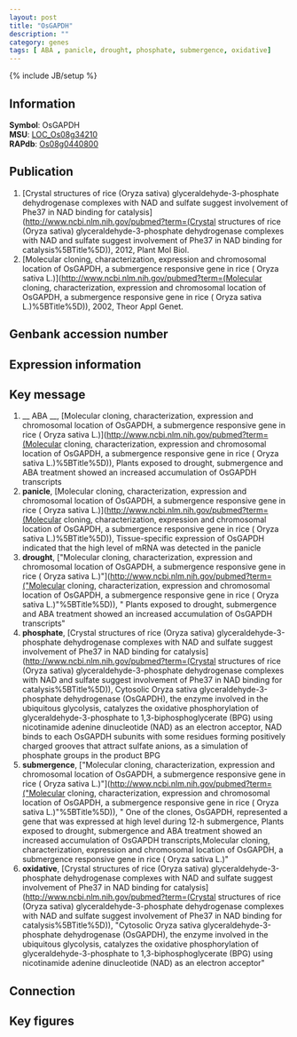```yaml
---
layout: post
title: "OsGAPDH"
description: ""
category: genes
tags: [ ABA , panicle, drought, phosphate, submergence, oxidative]
---
```

{% include JB/setup %}

## Information
__Symbol__: OsGAPDH  
__MSU__: [LOC_Os08g34210](http://rice.plantbiology.msu.edu/cgi-bin/ORF_infopage.cgi?orf=LOC_Os08g34210)  
__RAPdb__: [Os08g0440800](http://rapdb.dna.affrc.go.jp/viewer/gbrowse_details/irgsp1?name=Os08g0440800)  

## Publication
1. [Crystal structures of rice (Oryza sativa) glyceraldehyde-3-phosphate dehydrogenase complexes with NAD and sulfate suggest involvement of Phe37 in NAD binding for catalysis](http://www.ncbi.nlm.nih.gov/pubmed?term=(Crystal structures of rice (Oryza sativa) glyceraldehyde-3-phosphate dehydrogenase complexes with NAD and sulfate suggest involvement of Phe37 in NAD binding for catalysis%5BTitle%5D)), 2012, Plant Mol Biol.
2. [Molecular cloning, characterization, expression and chromosomal location of OsGAPDH, a submergence responsive gene in rice ( Oryza sativa L.)](http://www.ncbi.nlm.nih.gov/pubmed?term=(Molecular cloning, characterization, expression and chromosomal location of OsGAPDH, a submergence responsive gene in rice ( Oryza sativa L.)%5BTitle%5D)), 2002, Theor Appl Genet.

## Genbank accession number

## Expression information

## Key message
1. __ ABA __, [Molecular cloning, characterization, expression and chromosomal location of OsGAPDH, a submergence responsive gene in rice ( Oryza sativa L.)](http://www.ncbi.nlm.nih.gov/pubmed?term=(Molecular cloning, characterization, expression and chromosomal location of OsGAPDH, a submergence responsive gene in rice ( Oryza sativa L.)%5BTitle%5D)),  Plants exposed to drought, submergence and ABA treatment showed an increased accumulation of OsGAPDH transcripts
2. __panicle__, [Molecular cloning, characterization, expression and chromosomal location of OsGAPDH, a submergence responsive gene in rice ( Oryza sativa L.)](http://www.ncbi.nlm.nih.gov/pubmed?term=(Molecular cloning, characterization, expression and chromosomal location of OsGAPDH, a submergence responsive gene in rice ( Oryza sativa L.)%5BTitle%5D)),  Tissue-specific expression of OsGAPDH indicated that the high level of mRNA was detected in the panicle
3. __drought__, ["Molecular cloning, characterization, expression and chromosomal location of OsGAPDH, a submergence responsive gene in rice ( Oryza sativa L.)"](http://www.ncbi.nlm.nih.gov/pubmed?term=("Molecular cloning, characterization, expression and chromosomal location of OsGAPDH, a submergence responsive gene in rice ( Oryza sativa L.)"%5BTitle%5D)), " Plants exposed to drought, submergence and ABA treatment showed an increased accumulation of OsGAPDH transcripts"
4. __phosphate__, [Crystal structures of rice (Oryza sativa) glyceraldehyde-3-phosphate dehydrogenase complexes with NAD and sulfate suggest involvement of Phe37 in NAD binding for catalysis](http://www.ncbi.nlm.nih.gov/pubmed?term=(Crystal structures of rice (Oryza sativa) glyceraldehyde-3-phosphate dehydrogenase complexes with NAD and sulfate suggest involvement of Phe37 in NAD binding for catalysis%5BTitle%5D)), Cytosolic Oryza sativa glyceraldehyde-3-phosphate dehydrogenase (OsGAPDH), the enzyme involved in the ubiquitous glycolysis, catalyzes the oxidative phosphorylation of glyceraldehyde-3-phosphate to 1,3-biphosphoglycerate (BPG) using nicotinamide adenine dinucleotide (NAD) as an electron acceptor, NAD binds to each OsGAPDH subunits with some residues forming positively charged grooves that attract sulfate anions, as a simulation of phosphate groups in the product BPG
5. __submergence__, ["Molecular cloning, characterization, expression and chromosomal location of OsGAPDH, a submergence responsive gene in rice ( Oryza sativa L.)"](http://www.ncbi.nlm.nih.gov/pubmed?term=("Molecular cloning, characterization, expression and chromosomal location of OsGAPDH, a submergence responsive gene in rice ( Oryza sativa L.)"%5BTitle%5D)), " One of the clones, OsGAPDH, represented a gene that was expressed at high level during 12-h submergence, Plants exposed to drought, submergence and ABA treatment showed an increased accumulation of OsGAPDH transcripts,Molecular cloning, characterization, expression and chromosomal location of OsGAPDH, a submergence responsive gene in rice ( Oryza sativa L.)"
6. __oxidative__, [Crystal structures of rice (Oryza sativa) glyceraldehyde-3-phosphate dehydrogenase complexes with NAD and sulfate suggest involvement of Phe37 in NAD binding for catalysis](http://www.ncbi.nlm.nih.gov/pubmed?term=(Crystal structures of rice (Oryza sativa) glyceraldehyde-3-phosphate dehydrogenase complexes with NAD and sulfate suggest involvement of Phe37 in NAD binding for catalysis%5BTitle%5D)), "Cytosolic Oryza sativa glyceraldehyde-3-phosphate dehydrogenase (OsGAPDH), the enzyme involved in the ubiquitous glycolysis, catalyzes the oxidative phosphorylation of glyceraldehyde-3-phosphate to 1,3-biphosphoglycerate (BPG) using nicotinamide adenine dinucleotide (NAD) as an electron acceptor"

## Connection

## Key figures


